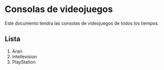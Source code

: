 # Consolas de videojuegos

Este documento tendra las consolas de videojuegos de todos los tiempos.

## Lista
1. Arari
2. Intellevision
3. PlayStation

